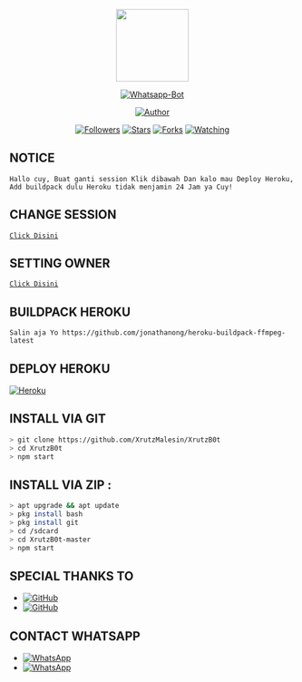 <p align="center">
<img src="https://static.wikia.nocookie.net/kenja-no-mago/images/8/85/Sizilien_von_klode_1.jpg/revision/latest/top-crop/width/300/height/300?cb=20190417164406" width="128" height="128"/>
</p>
<p align="center">
<a href="#"><img title="Whatsapp-Bot" src="https://img.shields.io/badge/Xrutz Whatsapp Bot-green?colorA=%23ff0000&colorB=%23017e40&style=for-the-badge"></a>
</p>
<p align="center">
<a href="https://github.com/XrutzMalesin"><img title="Author" src="https://img.shields.io/badge/Author-XrutzOfficial-red.svg?style=for-the-badge&logo=github"></a>
</p>
<p align="center">
<a href="https://github.com/xrutzmalesin/followers"><img title="Followers" src="https://img.shields.io/github/followers/xrutzmalesin?color=blue&style=flat-square"></a>
<a href="https://github.com/xrutzmalesin/XrutzB0t/stargazers/"><img title="Stars" src="https://img.shields.io/github/stars/xrutzmalesin/XrutzB0t?color=red&style=flat-square"></a>
<a href="https://github.com/xrutzmalesin/XrutzB0t/network/members"><img title="Forks" src="https://img.shields.io/github/forks/xrutzmalesin/XrutzB0t?color=red&style=flat-square"></a>
<a href="https://github.com/xrutzmalesin/XrutzB0t/watchers"><img title="Watching" src="https://img.shields.io/github/watchers/xrutzmalesin/XrutzB0t?label=Watchers&color=blue&style=flat-square"></a>

## NOTICE

`
Hallo cuy, Buat ganti session Klik dibawah
Dan kalo mau Deploy Heroku, Add buildpack dulu
Heroku tidak menjamin 24 Jam ya Cuy!
`

## CHANGE SESSION

[`Click Disini`](https://github.com/XrutzMalesin/XrutzB0t/blob/master/session.json#L1)


## SETTING OWNER

[`Click Disini`](https://github.com/XrutzMalesin/XrutzB0t/blob/master/setting.json#L1)

## BUILDPACK HEROKU

`
Salin aja Yo
https://github.com/jonathanong/heroku-buildpack-ffmpeg-latest
`

## DEPLOY HEROKU

[![Heroku](https://www.herokucdn.com/deploy/button.svg)](https://dashboard.heroku.com/new?template=https://github.com/Firaachanzz/XrutzB0t)

## INSTALL VIA GIT

```bash
> git clone https://github.com/XrutzMalesin/XrutzB0t
> cd XrutzB0t
> npm start
```

## INSTALL VIA ZIP :

```bash
> apt upgrade && apt update
> pkg install bash
> pkg install git
> cd /sdcard
> cd XrutzB0t-master
> npm start
```

## SPECIAL THANKS TO
* <a href="https://github.com/MhankBarBar"><img alt="GitHub" src="https://img.shields.io/badge/MhankBarBar%20-%23121011.svg?&style=for-the-badge&logo=github&logoColor=white"/></a>
* <a href="https://github.com/adiwajshing/Baileys"><img alt="GitHub" src="https://img.shields.io/badge/adiwajshing/Baileys%20-%23121011.svg?&style=for-the-badge&logo=github&logoColor=white"/></a>

## CONTACT WHATSAPP
* <a href="https://wa.me/6283871990243"><img alt="WhatsApp" src="https://img.shields.io/badge/WhatsApp-25D366?style=for-the-badge&logo=whatsapp&logoColor=white"/></a>
* <a href="https://chat.whatsapp.com/KHHxGNw2NQ1KmVbgEQE9nm"><img alt="WhatsApp" src="https://img.shields.io/badge/WhatsApp%20Group-25D366?style=for-the-badge&logo=whatsapp&logoColor=white"/></a>
